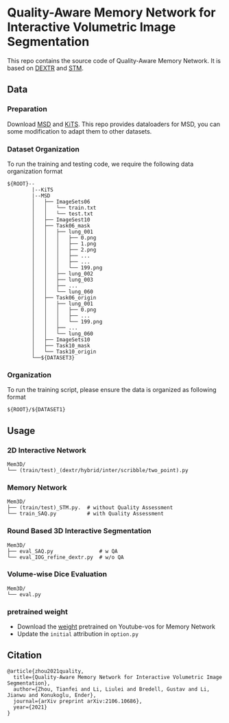 # Quality-Aware Memory Network for Interactive Volumetric Image Segmentation

This repo contains the source code of Quality-Aware Memory Network. It is based on [DEXTR](https://github.com/scaelles/DEXTR-PyTorch) and [STM](https://github.com/lyxok1/STM-Training).

## Data

### Preparation
Download [MSD](http://medicaldecathlon.com/) and [KiTS](https://kits19.grand-challenge.org/data/). This repo provides dataloaders for MSD, you can some modification to adapt them to other datasets.

### Dataset Organization
To run the training and testing code, we require the following data organization format

    ${ROOT}--
            |--KiTS
            |--MSD
            │   ├── ImageSets06
            │   │   └── train.txt
            │   │   └── test.txt
            │   ├── ImageSest10
            │   ├── Task06_mask
            │   │   ├── lung_001
            │   │   │   ├── 0.png 
            │   │   │   ├── 1.png
            │   │   │   ├── 2.png
            │   │   │   ├── ...
            │   │   │   ├── ...
            │   │   │   └── 199.png
            │   │   ├── lung_002
            │   │   ├── lung_003
            │   │   ├── ...
            │   │   └── lung_060
            │   ├── Task06_origin
            │   │   ├── lung_001
            │   │   │   ├── 0.png 
            │   │   │   ├── ...
            │   │   │   └── 199.png
            │   │   ├── ...
            │   │   └── lung_060
            │   ├── ImageSets10
            │   ├── Task10_mask
            │   └── Task10_origin
            └──${DATASET3}


### Organization

To run the training script, please ensure the data is organized as following format

    ${ROOT}/${DATASET1}

## Usage
### 2D Interactive Network

    Mem3D/
    └── (train/test)_(dextr/hybrid/inter/scribble/two_point).py
    
### Memory Network

    Mem3D/
    ├── (train/test)_STM.py.  # without Quality Assessment
    └── train_SAQ.py          # with Quality Assessment

### Round Based 3D Interactive Segmentation

    Mem3D/
    ├── eval_SAQ.py               # w QA
    └── eval_IOG_refine_dextr.py  # w/o QA

### Volume-wise Dice Evaluation

    Mem3D/
    └── eval.py

### pretrained weight

- Download the [weight](https://drive.google.com/file/d/1nzhFYOJx3rzvnO8o6g-D1MMA6iQ4VYpw/) pretrained on Youtube-vos for Memory Network
- Update the `initial` attribution in `option.py`

## Citation
```
@article{zhou2021quality,
  title={Quality-Aware Memory Network for Interactive Volumetric Image Segmentation},
  author={Zhou, Tianfei and Li, Liulei and Bredell, Gustav and Li, Jianwu and Konukoglu, Ender},
  journal={arXiv preprint arXiv:2106.10686},
  year={2021}
}
```

